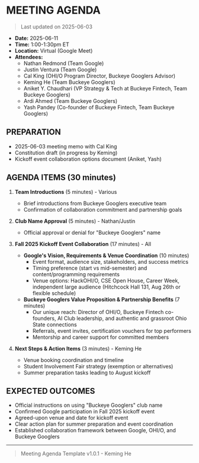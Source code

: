 # MEETING AGENDA

> Last updated on 2025-06-03

- **Date:** 2025-06-11
- **Time:** 1:00-1:30pm ET
- **Location:** Virtual (Google Meet)
- **Attendees:**
  - Nathan Redmond (Team Google)
  - Justin Ventura (Team Google)
  - Cal King (OHI/O Program Director, Buckeye Googlers Advisor)
  - Keming He (Team Buckeye Googlers)
  - Aniket Y. Chaudhari (VP Strategy & Tech at Buckeye Fintech, Team Buckeye Googlers)
  - Ardi Ahmed (Team Buckeye Googlers)
  - Yash Pandey (Co-founder of Buckeye Fintech, Team Buckeye Googlers)

## PREPARATION

- 2025-06-03 meeting memo with Cal King
- Constitution draft (in progress by Keming)
- Kickoff event collaboration options document (Aniket, Yash)

## AGENDA ITEMS (30 minutes)

1. **Team Introductions** (5 minutes) - Various
   - Brief introductions from Buckeye Googlers executive team
   - Confirmation of collaboration commitment and partnership goals

2. **Club Name Approval** (5 minutes) - Nathan/Justin
   - Official approval or denial for "Buckeye Googlers" name

3. **Fall 2025 Kickoff Event Collaboration** (17 minutes) - All
   - **Google's Vision, Requirements & Venue Coordination** (10 minutes)
     - Event format, audience size, stakeholders, and success metrics
     - Timing preference (start vs mid-semester) and content/programming requirements
     - Venue options: HackOHI/O, CSE Open House, Career Week, independent large audience (Hitchcock Hall 131, Aug 26th or flexible schedule)
   - **Buckeye Googlers Value Proposition & Partnership Benefits** (7 minutes)
     - Our unique reach: Director of OHI/O, Buckeye Fintech co-founders, AI Club leadership, and authentic and grassroot Ohio State connections
     - Referrals, event invites, certification vouchers for top performers
     - Mentorship and career support for committed members

4. **Next Steps & Action Items** (3 minutes) - Keming He
   - Venue booking coordination and timeline
   - Student Involvement Fair strategy (exemption or alternatives)
   - Summer preparation tasks leading to August kickoff

## EXPECTED OUTCOMES

- Official instructions on using "Buckeye Googlers" club name
- Confirmed Google participation in Fall 2025 kickoff event
- Agreed-upon venue and date for kickoff event
- Clear action plan for summer preparation and event coordination
- Established collaboration framework between Google, OHI/O, and Buckeye Googlers

---

> Meeting Agenda Template v1.0.1 - Keming He
